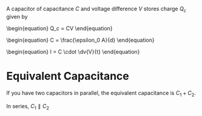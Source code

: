 A capacitor of capacitance $C$ and voltage difference $V$ stores charge $Q_c$ given by

\begin{equation}
Q_c = CV
\end{equation}

\begin{equation}
C = \frac{\epsilon_0 A}{d}
\end{equation}

\begin{equation}
I = C \cdot \dv{V}{t}
\end{equation}

# Equivalent Capacitance

If you have two capacitors in parallel, the equivalent capacitance is $C_1+C_2$.

In series, $C_1 \parallel C_2$